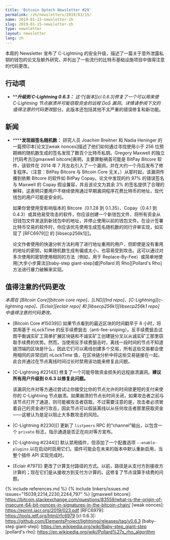 ```yaml
---
title: 'Bitcoin Optech Newsletter #29'
permalink: /zh/newsletters/2019/01/15/
name: 2019-01-15-newsletter-zh
slug: 2019-01-15-newsletter-zh
type: newsletter
layout: newsletter
lang: zh
---
```

本周的 Newsletter 宣布了 C-Lightning 的安全升级，描述了一篇关于意外泄露私钥的钱包的论文及额外研究，并列出了一些流行的比特币基础设施项目中值得注意的代码更改。

## 行动项

- **<!--upgrade-to-c-lightning-0-6-3-->****升级到 C-Lightning 0.6.3：** 这个[版本][cl 0.6.3]修复了一个可以用来使 C-Lightning 节点崩溃并可能窃取资金的远程 DoS 漏洞。详情请参阅下文的*值得注意的代码更改*部分。此版本还包括其他不太严重的错误修复和新功能。

## 新闻

- **<!--weak-signature-nonces-discovered-->****发现弱签名随机数：** 研究人员 Joachim Breitner 和 Nadia Heninger 的一篇预印本[论文][weak nonces]描述了他们如何通过寻找使用小于 256 位预期熵的随机数生成的签名发现了数百个比特币私钥。Gregory Maxwell 的独立[代码考古][gmaxwell bitcore]表明，主要罪魁祸首可能是 BitPay Bitcore 软件，该软件在 2014 年 7 月左右引入了一个漏洞，并在大约一个月后发布了修复程序。（注意：BitPay Bitcore 与 Bitcoin Core 无关。）从那时起，该漏洞传播到依赖 Bitcore 的软件如 BitPay Copay。论文中发现的约 97% 的错误签名与 Maxwell 的 Copay 假设兼容，并且该论文为其余 3% 的签名提供了合理的解释，这表明只要用户不继续使用通过早期漏洞程序花费比特币的地址，现代钱包的用户可能是安全的。

  如果你曾使用受影响版本的 Bitcore（0.1.28 到 0.1.35）、Copay（0.4.1 到 0.4.3）或其他易受攻击的软件，你应该创建一个新钱包文件，将所有资金从旧钱包文件发送到新钱包中的地址，并停止使用以前的钱包文件。在设计签署比特币交易的软件时，你应该优先使用生成签名随机数的同行评审实现，如实现了 [RFC6979][] 的 [libsecp256k1][]。

  论文作者使用的快速分析方法利用了进行地址重用的用户，但即使是没有重用的地址的密钥，如果随机数生成有偏或太小，也容易受到攻击。这可以通过对多次使用的密钥使用相同的方法（例如，用于 Replace-By-Fee）或简单地使用[大步小步算法][baby-step giant-step]或[Pollard 的 Rho][Pollard's Rho]方法进行暴力破解来实现。

## 值得注意的代码更改

*本周在 [Bitcoin Core][bitcoin core repo]、[LND][lnd repo]、[C-Lightning][c-lightning repo]、[Eclair][eclair repo] 和 [libsecp256k1][libsecp256k1 repo] 中值得注意的代码更改。*

- [Bitcoin Core #15039][] 如果节点看到的最近区块的时间戳早于 8 小时，将禁用基于 nLockTime 的反手续费狙击（anti-fee-sniping）。反手续费狙击试图平衡诚实矿工简单扩展区块链和不诚实矿工创建链分叉以从诚实矿工那里窃取手续费的优势。然而，当使用反手续费狙击时，离线一段时间的节点不知道链顶端的区块是什么，因此它们可以离线创建多个交易，所有这些交易都会使用相同的非常旧的 nLockTime 值，在区块链分析中将这些交易链接在一起。此合并通过在节点离线时间过长时禁用该功能来修复此问题。

- [C-Lightning #2214][] 修复了一个可能导致资金损失的远程崩溃漏洞。**建议所有用户升级到 0.6.3 以修复此问题。**

  该漏洞允许对等方通过尝试让你接受比你的节点允许的时间锁更短的支付来使你的 C-Lightning 节点崩溃。如果崩溃的节点长时间关闭，如果攻击者之前与该节点打开了通道，则可能被攻击者窃取。不过需要注意的是，攻击者必须冒着自己的资金进行攻击，因此节点可以假装离线以从任何攻击者那里获取资金——这被认为是足以阻止大多数攻击的风险。

- [C-Lightning #2230][] 更新了 `listpeers` RPC 的“channel”输出，以包含一个 `private` 标志，指示通道是否正在向对等方宣布。

- [C-Lightning #2244][] 默认禁用插件，但添加了一个配置选项 `--enable-plugins` 以在启动时启用它们。插件可能会在未来的版本中默认重新启用，当整个插件 API 实现完成时。

- [Eclair #797][] 更改了计算支付路径的方式。以前，路径是从支付方到接收方计算的；现在它们是从接收方到支付方计算的。这修复了节点误算手续费的问题。


{% include references.md %}
{% include linkers/issues.md issues="15039,2214,2230,2244,797" %}
[gmaxwell bitcore]: https://bitcoin.stackexchange.com/questions/83559/what-is-the-origin-of-insecure-64-bit-nonces-in-signatures-in-the-bitcoin-chain/
[weak nonces]: https://eprint.iacr.org/2019/023.pdf
[RFC6979]: https://tools.ietf.org/html/rfc6979
[cl 0.6.3]: https://github.com/ElementsProject/lightning/releases/tag/v0.6.3
[baby-step giant-step]: https://en.wikipedia.org/wiki/Baby-step_giant-step
[pollard's rho]: https://en.wikipedia.org/wiki/Pollard%27s_rho_algorithm